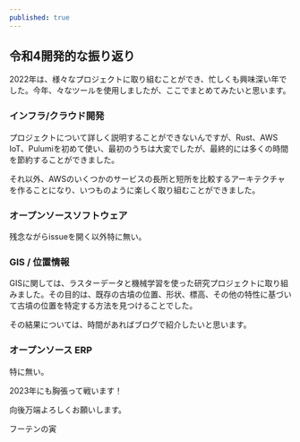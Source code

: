 ```yaml
---
published: true
---
```

## 令和4開発的な振り返り

2022年は、様々なプロジェクトに取り組むことができ、忙しくも興味深い年でした。今年、々なツールを使用しましたが、ここでまとめてみたいと思います。

### インフラ/クラウド開発

プロジェクトについて詳しく説明することができないんですが、Rust、AWS IoT、Pulumiを初めて使い、最初のうちは大変でしたが、最終的には多くの時間を節約することができました。

それ以外、AWSのいくつかのサービスの長所と短所を比較するアーキテクチャを作ることになり、いつものように楽しく取り組むことができました。

### オープンソースソフトウェア

残念ながらissueを開く以外特に無い。

### GIS / 位置情報

GISに関しては、ラスターデータと機械学習を使った研究プロジェクトに取り組みました。その目的は、既存の古墳の位置、形状、標高、その他の特性に基づいて古墳の位置を特定する方法を見つけることでした。

その結果については、時間があればブログで紹介したいと思います。


### オープンソース ERP
特に無い。


2023年にも胸張って戦います！

向後万端よろしくお願いします。

フーテンの寅
